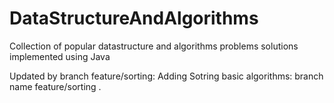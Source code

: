 # DataStructureAndAlgorithms
Collection of popular datastructure and algorithms problems solutions implemented using Java


Updated by branch feature/sorting: Adding Sotring basic algorithms: branch name  feature/sorting .

